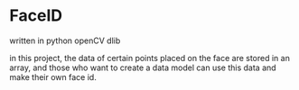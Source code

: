 # FaceID
written in python openCV dlib

in this project, the data of certain points placed on the face are stored in an array,
and those who want to create a data model can use this data and make their own face id.
